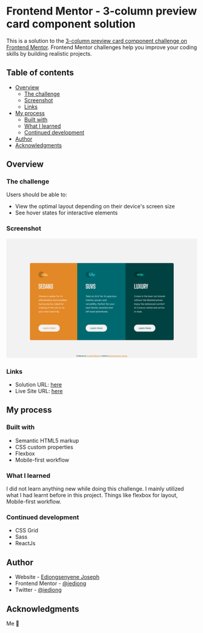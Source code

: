 # Frontend Mentor - 3-column preview card component solution

This is a solution to the [3-column preview card component challenge on Frontend Mentor](https://www.frontendmentor.io/challenges/3column-preview-card-component-pH92eAR2-). Frontend Mentor challenges help you improve your coding skills by building realistic projects. 

## Table of contents

- [Overview](#overview)
  - [The challenge](#the-challenge)
  - [Screenshot](#screenshot)
  - [Links](#links)
- [My process](#my-process)
  - [Built with](#built-with)
  - [What I learned](#what-i-learned)
  - [Continued development](#continued-development)
- [Author](#author)
- [Acknowledgments](#acknowledgments)


## Overview
### The challenge

Users should be able to:

- View the optimal layout depending on their device's screen size
- See hover states for interactive elements

### Screenshot

![screenshot of the desktop view](assets/screenshots/screenshot.png)

### Links

- Solution URL: [here](https://www.frontendmentor.io/solutions/mobilefirst-with-flexbox-Az2hNyht0)
- Live Site URL: [here](https://iediong.github.io/fem-3-column-preview-card-component/)

## My process

### Built with

- Semantic HTML5 markup
- CSS custom properties
- Flexbox
- Mobile-first workflow

### What I learned

I did not learn anything new while doing this challenge. I mainly utilized what I had learnt before in this project. Things like flexbox for layout, Mobile-first workflow.


### Continued development

- CSS Grid
- Sass
- ReactJs

## Author

- Website - [Ediongsenyene Joseph](https://github.com/iediong)
- Frontend Mentor - [@iediong](https://www.frontendmentor.io/profile/iediong)
- Twitter - [@iediong](https://www.twitter.com/iediong)

## Acknowledgments

Me 🥂
